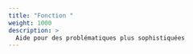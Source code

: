 ```yaml
---
title: "Fonction "
weight: 1000
description: >
  Aide pour des problématiques plus sophistiquées
---
```


